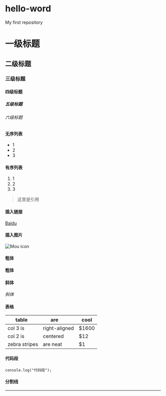 # hello-word
My first repository
# 一级标题
## 二级标题
### 三级标题
#### 四级标题
##### 五级标题
###### 六级标题

#### 无序列表
* 1
* 2
* 3
#### 有序列表
1. 1
2. 2
3. 3
> 这里是引用
#### 插入链接
[Baidu](www.baidu.com)
#### 插入图片
![Mou icon](http://mouapp.com/Mou_128.png)
#### 粗体
**粗体**
#### 斜体
*斜体*
#### 表格
|table    |are          |cool |
|---------|-------------|-----|
|col 3 is |right-aligned|$1600|
|col 2 is |centered     |$12  |
|zebra stripes|are neat |$1   |
#### 代码段
```
console.log("代码段");
```
#### 分割线
***
